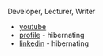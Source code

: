 Developer, Lecturer, Writer

- [youtube](https://youtube.com/@kangminchul)
- [profile](https://kangtegong.github.io) - hibernating
- [linkedin](https://www.linkedin.com/in/minchulkang/) - hibernating
